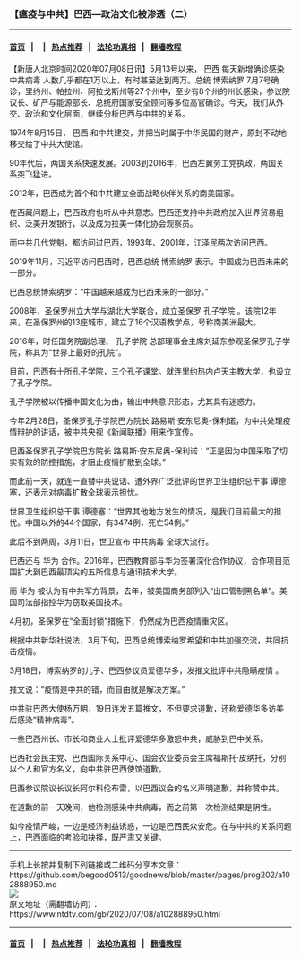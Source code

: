 ### 【瘟疫与中共】巴西—政治文化被渗透（二）
------------------------

#### [首页](../../README.md)  &nbsp;&nbsp;|&nbsp;&nbsp; [](../../indexes/.md)   &nbsp;&nbsp;|&nbsp;&nbsp; [热点推荐](../../indexes/热点推荐.md)  &nbsp;&nbsp;|&nbsp;&nbsp; [法轮功真相](../../../../../basic/blob/master/README.md) &nbsp;&nbsp;|&nbsp;&nbsp; [翻墙教程](https://github.com/gfw-breaker/guides/blob/master/README.md)



<div><div class="post_content" itemprop="articleBody">
 <p>
  【新唐人北京时间2020年07月08日讯】5月13号以来，
  <ok href="https://www.ntdtv.com/gb/巴西.htm">
   巴西
  </ok>
  每天新增确诊感染
  <ok href="https://www.ntdtv.com/gb/中共病毒.htm">
   中共病毒
  </ok>
  人数几乎都在1万以上，有时甚至达到两万。总统
  <ok href="https://www.ntdtv.com/gb/博索纳罗.htm">
   博索纳罗
  </ok>
  7月7号确诊，里约州、帕拉州、阿拉戈斯州等27个州中，至少有8个州的州长感染，参议院议长、矿产与能源部长、总统府国家安全顾问等多位高官确诊。今天，我们从外交、政治和文化层面，继续分析巴西与中共的关系。
 </p>
 <p>
  1974年8月15日，
  <ok href="https://www.ntdtv.com/gb/巴西.htm">
   巴西
  </ok>
  和中共建交，并把当时属于中华民国的财产，原封不动地移交给了中共大使馆。
 </p>
 <p>
  90年代后，两国关系快速发展。2003到2016年，巴西左翼劳工党执政，两国关系突飞猛进。
 </p>
 <p>
  2012年，巴西成为首个和中共建立全面战略伙伴关系的南美国家。
 </p>
 <p>
  在西藏问题上，巴西政府也听从中共意志。巴西还支持中共政府加入世界贸易组织、泛美开发银行，以及成为拉美一体化协会观察员。
 </p>
 <p>
  而中共几代党魁，都访问过巴西，1993年、2001年，江泽民两次访问巴西。
 </p>
 <p>
  2019年11月，习近平访问巴西时，巴西总统
  <ok href="https://www.ntdtv.com/gb/博索纳罗.htm">
   博索纳罗
  </ok>
  表示，中国成为巴西未来的一部分。
 </p>
 <p>
  巴西总统博索纳罗：“中国越来越成为巴西未来的一部分。”
 </p>
 <p>
  2008年，圣保罗州立大学与湖北大学联合，成立圣保罗
  <ok href="https://www.ntdtv.com/gb/孔子学院.htm">
   孔子学院
  </ok>
  。该院12年来，在圣保罗州的13座城市，建立了16个汉语教学点，号称南美洲最大。
 </p>
 <p>
  2016年，时任国务院副总理、
  <ok href="https://www.ntdtv.com/gb/孔子学院.htm">
   孔子学院
  </ok>
  总部理事会主席刘延东参观圣保罗孔子学院，称其为“世界上最好的孔院”。
 </p>
 <p>
  目前，巴西有十所孔子学院，三个孔子课堂。就连里约热内卢天主教大学，也设立了孔子学院。
 </p>
 <p>
  孔子学院被以传播中国文化为由，输出中共意识形态，尤其具有迷惑力。
 </p>
 <p>
  今年2月28日，圣保罗孔子学院巴方院长 路易斯·安东尼奥-保利诺，为中共处理疫情辩护的讲话，被中共央视《新闻联播》用来作宣传。
 </p>
 <p>
  巴西圣保罗孔子学院巴方院长 路易斯·安东尼奥-保利诺：“正是因为中国采取了切实有效的防控措施，才阻止疫情扩散到全球。”
 </p>
 <p>
  而此前一天，就连一直替中共说话、遭外界广泛批评的世界卫生组织总干事 谭德塞，还表示对病毒扩散全球表示担忧。
 </p>
 <p>
  世界卫生组织总干事 谭德塞：“世界其他地方发生的情况，是我们目前最大的担忧。中国以外的44个国家，有3474例，死亡54例。”
 </p>
 <p>
  此后不到两周，3月11日，世卫宣布
  <ok href="https://www.ntdtv.com/gb/中共病毒.htm">
   中共病毒
  </ok>
  全球大流行。
 </p>
 <p>
  巴西还与
  <ok href="https://www.ntdtv.com/gb/华为.htm">
   华为
  </ok>
  合作。2016年，巴西教育部与华为签署深化合作协议，合作项目范围扩大到巴西最顶尖的五所信息与通讯技术大学。
 </p>
 <p>
  而
  <ok href="https://www.ntdtv.com/gb/华为.htm">
   华为
  </ok>
  被认为有中共军方背景，去年，被美国商务部列入“出口管制黑名单”。美国司法部指控华为窃取美国技术。
 </p>
 <p>
  4月初，圣保罗在“全面封锁”措施下，仍然成为巴西疫情重灾区。
 </p>
 <p>
  根据中共新华社说法，3月下旬，巴西总统博索纳罗希望和中共加强交流，共同抗击疫情。
 </p>
 <p>
  3月18日，博索纳罗的儿子、巴西参议员爱德华多，发推文批评中共隐瞒疫情 。
 </p>
 <p>
  推文说：“疫情是中共的错，而自由就是解决方案。”
 </p>
 <p>
  中共驻巴西大使杨万明，19日连发五篇推文，不但要求道歉，还称爱德华多访美后感染“精神病毒”。
 </p>
 <p>
  一些巴西州长、市长和商业人士批评爱德华多激怒中共，威胁到巴中关系。
 </p>
 <p>
  巴西社会民主党、巴西国际关系中心、国会农业委员会主席福斯托·皮纳托，分别以个人和官方名义，向中共驻巴西使馆道歉。
 </p>
 <p>
  巴西参议院议长议长阿尔科伦布雷，以巴西议会的名义声明道歉，并称赞中共。
 </p>
 <p>
  在道歉的前一天晚间，他检测感染中共病毒，而之前第一次检测结果是阴性。
 </p>
 <p>
  如今疫情严峻，一边是经济利益诱惑，一边是巴西民众安危。在与中共的关系问题上，巴西面临的考验和抉择，既严肃又关键。
 </p>
 <div class="single_ad">
 </div>
</div>
</div>
<hr/>
手机上长按并复制下列链接或二维码分享本文章：<br/>
https://github.com/begood0513/goodnews/blob/master/pages/prog202/a102888950.md <br/>
<a href='https://github.com/begood0513/goodnews/blob/master/pages/prog202/a102888950.md'><img src='https://github.com/begood0513/goodnews/blob/master/pages/prog202/a102888950.md.png'/></a> <br/>
原文地址（需翻墙访问）：https://www.ntdtv.com/gb/2020/07/08/a102888950.html


------------------------
#### [首页](../../README.md)  &nbsp;&nbsp;|&nbsp;&nbsp; [](../../indexes/.md)   &nbsp;&nbsp;|&nbsp;&nbsp; [热点推荐](../../indexes/热点推荐.md)  &nbsp;&nbsp;|&nbsp;&nbsp; [法轮功真相](../../../../../basic/blob/master/README.md) &nbsp;&nbsp;|&nbsp;&nbsp; [翻墙教程](https://github.com/gfw-breaker/guides/blob/master/README.md)


<img src='http://gfw-breaker.win/goodnews/pages/prog202/a102888950.md' width='0px' height='0px'/>